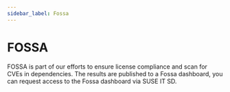 ```yaml
---
sidebar_label: Fossa
---
```


# FOSSA

FOSSA is part of our efforts to ensure license compliance and scan for CVEs in dependencies. The results are published to a Fossa dashboard, you can request access to the Fossa dashboard via SUSE IT SD.

